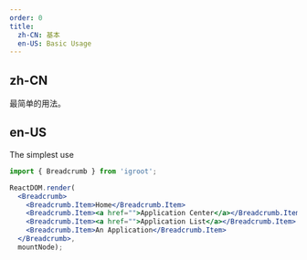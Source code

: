 ```yaml
---
order: 0
title:
  zh-CN: 基本
  en-US: Basic Usage
---
```


## zh-CN

最简单的用法。

## en-US

The simplest use

````jsx
import { Breadcrumb } from 'igroot';

ReactDOM.render(
  <Breadcrumb>
    <Breadcrumb.Item>Home</Breadcrumb.Item>
    <Breadcrumb.Item><a href="">Application Center</a></Breadcrumb.Item>
    <Breadcrumb.Item><a href="">Application List</a></Breadcrumb.Item>
    <Breadcrumb.Item>An Application</Breadcrumb.Item>
  </Breadcrumb>,
  mountNode);
````
